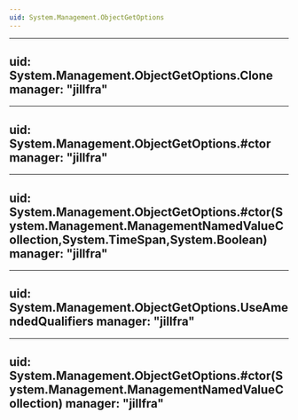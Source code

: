 ```yaml
---
uid: System.Management.ObjectGetOptions
---
```


---
uid: System.Management.ObjectGetOptions.Clone
manager: "jillfra"
---

---
uid: System.Management.ObjectGetOptions.#ctor
manager: "jillfra"
---

---
uid: System.Management.ObjectGetOptions.#ctor(System.Management.ManagementNamedValueCollection,System.TimeSpan,System.Boolean)
manager: "jillfra"
---

---
uid: System.Management.ObjectGetOptions.UseAmendedQualifiers
manager: "jillfra"
---

---
uid: System.Management.ObjectGetOptions.#ctor(System.Management.ManagementNamedValueCollection)
manager: "jillfra"
---
